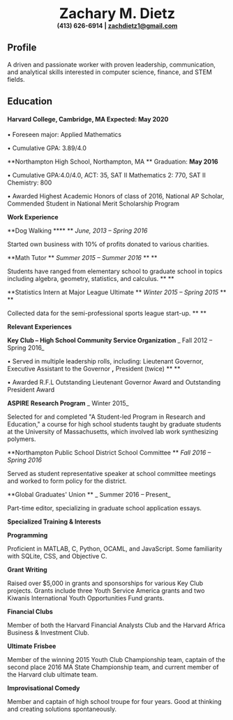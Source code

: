 <p align="center">
<b><font size="6"><strong>Zachary M. Dietz</strong></font></b>
<br>
<b> (413) 626-6914  |  <a href="mailto:{{ site.email }}">zachdietz1@gmail.com</a></b>
</p>

## Profile

A driven and passionate worker with proven leadership, communication, and analytical skills interested in computer science, finance, and STEM fields.

## Education

#### Harvard College, Cambridge, MA                                                                                             Expected: **May 2020**

• Foreseen major: Applied Mathematics

• Cumulative GPA: 3.89/4.0

**Northampton High School, Northampton, MA                       **                                      Graduation: **May 2016**

• Cumulative GPA:4.0/4.0, ACT: 35, SAT II Mathematics 2: 770, SAT II Chemistry: 800

• Awarded Highest Academic Honors of class of 2016, National AP Scholar, Commended Student in National Merit Scholarship Program

**Work Experience**

**Dog Walking                                                                             ****  ** _June, 2013 – Spring 2016_

Started own business with 10% of profits donated to various charities.

**Math Tutor                                           ** _Summer 2015 – Summer 2016_ **                                                                 **

Students have ranged from elementary school to graduate school in topics including algebra, geometry, statistics, and calculus. **         **

**Statistics Intern at Major League Ultimate                                                 ** _Winter 2015 – Spring 2015_ **                                                                 **

Collected data for the semi-professional sports league start-up. **                                                                                                                                                               **

**Relevant Experiences**

**Key Club – High School Community Service Organization** _                                       Fall 2012 – Spring 2016_

• Served in multiple leadership rolls, including: Lieutenant Governor, Executive Assistant to the Governor **,** President (twice) **                                             **

• Awarded R.F.L Outstanding Lieutenant Governor Award and Outstanding President Award

**ASPIRE Research Program** _                                                    Winter 2015_

Selected for and completed &quot;A Student-led Program in Research and Education,&quot; a course for high school students taught by graduate students at the University of Massachusetts, which involved lab work synthesizing polymers.

**Northampton Public School District School Committee                                                  ** _Fall 2016 – Spring 2016_

Served as student representative speaker at school committee meetings and worked to form policy for the district.

**Global Graduates&#39; Union                                                                               ** _ Summer 2016 – Present_

Part-time editor, specializing in graduate school application essays.

**Specialized Training &amp; Interests**

**Programming**

Proficient in MATLAB, C, Python, OCAML, and JavaScript. Some familiarity with SQLite, CSS, and Objective C.

**Grant Writing**

Raised over $5,000 in grants and sponsorships for various Key Club projects. Grants include three Youth Service America grants and two Kiwanis International Youth Opportunities Fund grants.

**Financial Clubs**

Member of both the Harvard Financial Analysts Club and the Harvard Africa Business &amp; Investment Club.

**Ultimate Frisbee**

Member of the winning 2015 Youth Club Championship team, captain of the second place 2016 MA State Championship team, and current member of the Harvard club ultimate team.

**Improvisational Comedy**

Member and captain of high school troupe for four years. Good at thinking and creating solutions spontaneously. 

